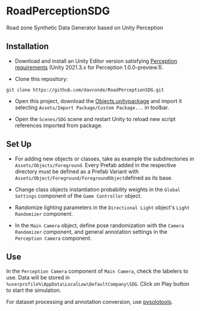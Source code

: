 # RoadPerceptionSDG
Road zone Synthetic Data Generator based on Unity Perception

## Installation
- Download and install an Unity Editor version satisfying [Perception requirements](https://github.com/Unity-Technologies/com.unity.perception/blob/main/com.unity.perception/Documentation~/SetupSteps.md) (Unity 2021.3.x for Perception 1.0.0-preview.1).

- Clone this repository:
```shell
git clone https://github.com/davconde/RoadPerceptionSDG.git
```

- Open this project, download the [Objects.unitypackage](https://universidadevigo-my.sharepoint.com/:u:/g/personal/david_conde_morales_uvigo_gal/EabQfLdzXyFJsSUp8SCEzuoBwZcrtHm5NMMdSmxQvJeXwA?e=THrGYh) and import it selecting `Assets/Import Package/Custom Package...` in toolbar.

- Open the `Scenes/SDG` scene and restart Unity to reload new script references imported from package.

## Set Up
- For adding new objects or classes, take as example the subdirectories in `Assets/Objects/Foreground`. Every Prefab added in the respective directory must be defined as a Prefab Variant with `Assets/Object/Foreground/ForegroundObject`defined as its base.

- Change class objects instantiation probability weights in the `Global Settings` component of the `Game Controller` object.

- Randomize lighting parameters in the `Directional Light` object's `Light Randomizer` component.

- In the `Main Camera` object, define pose randomization with the `Camera Randomizer` component, and general annotation settings in the `Perception Camera` component.

## Use
In the `Perception Camera` component of `Main Camera`, check the labelers to use. Data will be stored in `%userprofile%\AppData\LocalLow\DefaultCompany\SDG`. Click on Play button to start the simulation.

For dataset processing and annotation conversion, use [pysolotools](https://github.com/Unity-Technologies/pysolotools).
